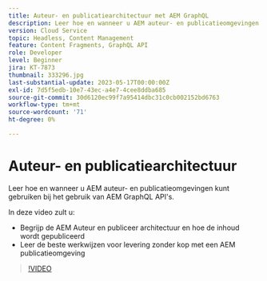 ```yaml
---
title: Auteur- en publicatiearchitectuur met AEM GraphQL
description: Leer hoe en wanneer u AEM auteur- en publicatieomgevingen kunt gebruiken bij het gebruik van AEM GraphQL API's.
version: Cloud Service
topic: Headless, Content Management
feature: Content Fragments, GraphQL API
role: Developer
level: Beginner
jira: KT-7873
thumbnail: 333296.jpg
last-substantial-update: 2023-05-17T00:00:00Z
exl-id: 7d5f5edb-10e7-43ec-a4e7-4cee8ddba685
source-git-commit: 30d6120ec99f7a95414dbc31c0cb002152bd6763
workflow-type: tm+mt
source-wordcount: '71'
ht-degree: 0%

---
```


# Auteur- en publicatiearchitectuur

Leer hoe en wanneer u AEM auteur- en publicatieomgevingen kunt gebruiken bij het gebruik van AEM GraphQL API&#39;s.

In deze video zult u:

+ Begrijp de AEM Auteur en publiceer architectuur en hoe de inhoud wordt gepubliceerd
+ Leer de beste werkwijzen voor levering zonder kop met een AEM publicatieomgeving

>[!VIDEO](https://video.tv.adobe.com/v/333296?quality=12&learn=on)
